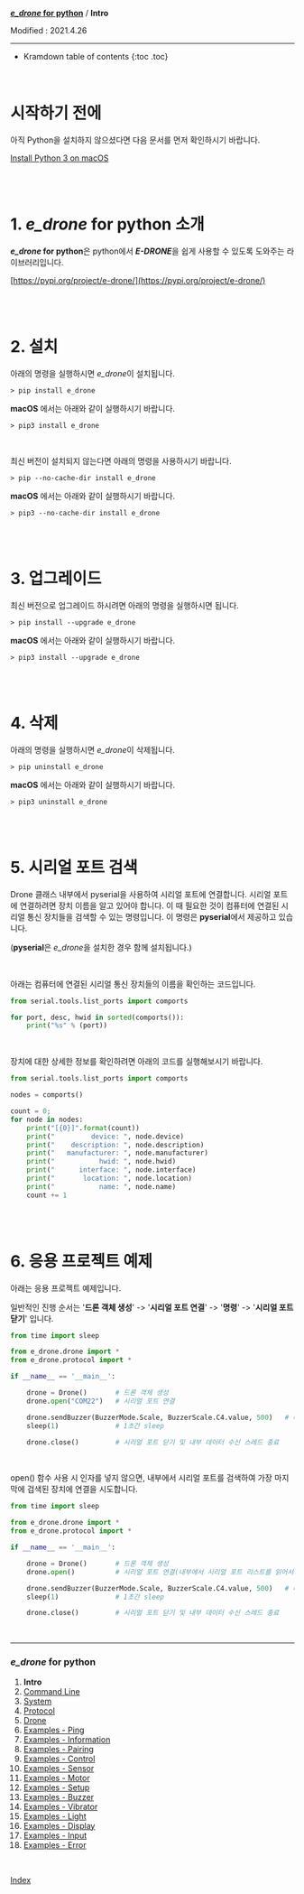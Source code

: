 **[*e_drone* for python](index.md)** / **Intro**

Modified : 2021.4.26

---

* Kramdown table of contents
{:toc .toc}

<br>


# 시작하기 전에

아직 Python을 설치하지 않으셨다면 다음 문서를 먼저 확인하시기 바랍니다.

[Install Python 3 on macOS](/documents/kr/manual/install_python_3_on_mac_os/)

<br>
<br>



# 1. *e_drone* for python 소개

***e_drone* for python**은 python에서 ***E-DRONE***을 쉽게 사용할 수 있도록 도와주는 라이브러리입니다.

[https://pypi.org/project/e-drone/](https://pypi.org/project/e-drone/)

<br>
<br>



# 2. 설치

아래의 명령을 실행하시면 *e_drone*이 설치됩니다.

```
> pip install e_drone
```

**macOS** 에서는 아래와 같이 실행하시기 바랍니다.

```
> pip3 install e_drone
```


<br>

최신 버전이 설치되지 않는다면 아래의 명령을 사용하시기 바랍니다.

```
> pip --no-cache-dir install e_drone
```

**macOS** 에서는 아래와 같이 실행하시기 바랍니다.

```
> pip3 --no-cache-dir install e_drone
```

<br>
<br>



# 3. 업그레이드

최신 버전으로 업그레이드 하시려면 아래의 명령을 실행하시면 됩니다.

```
> pip install --upgrade e_drone
```

**macOS** 에서는 아래와 같이 실행하시기 바랍니다.

```
> pip3 install --upgrade e_drone
```

<br>
<br>



# 4. 삭제

아래의 명령을 실행하시면 *e_drone*이 삭제됩니다.

```
> pip uninstall e_drone
```

**macOS** 에서는 아래와 같이 실행하시기 바랍니다.

```
> pip3 uninstall e_drone
```

<br>
<br>



# 5. 시리얼 포트 검색


Drone 클래스 내부에서 pyserial을 사용하여 시리얼 포트에 연결합니다. 시리얼 포트에 연결하려면 장치 이름을 알고 있어야 합니다. 이 때 필요한 것이 컴퓨터에 연결된 시리얼 통신 장치들을 검색할 수 있는 명령입니다. 이 명령은 **pyserial**에서 제공하고 있습니다.

(**pyserial**은 *e_drone*을 설치한 경우 함께 설치됩니다.)

<br>

아래는 컴퓨터에 연결된 시리얼 통신 장치들의 이름을 확인하는 코드입니다.

```py
from serial.tools.list_ports import comports

for port, desc, hwid in sorted(comports()):
    print("%s" % (port))
```

<br>

장치에 대한 상세한 정보를 확인하려면 아래의 코드를 실행해보시기 바랍니다.

```py
from serial.tools.list_ports import comports

nodes = comports()

count = 0;
for node in nodes:
    print("[{0}]".format(count))
    print("         device: ", node.device)
    print("    description: ", node.description)
    print("   manufacturer: ", node.manufacturer)
    print("           hwid: ", node.hwid)
    print("      interface: ", node.interface)
    print("       location: ", node.location)
    print("           name: ", node.name)
    count += 1
```

<br>
<br>



# 6. 응용 프로젝트 예제

아래는 응용 프로젝트 예제입니다.

일반적인 진행 순서는 '**드론 객체 생성**' -> '**시리얼 포트 연결**' -> '**명령**' -> '**시리얼 포트 닫기**' 입니다.

```py
from time import sleep

from e_drone.drone import *
from e_drone.protocol import *

if __name__ == '__main__':

    drone = Drone()       # 드론 객체 생성
    drone.open("COM22")   # 시리얼 포트 연결

    drone.sendBuzzer(BuzzerMode.Scale, BuzzerScale.C4.value, 500)   # 버저에 4옥타브 도 소리를 500ms 동안 내라고 명령하기
    sleep(1)              # 1초간 sleep

    drone.close()         # 시리얼 포트 닫기 및 내부 데이터 수신 스레드 종료
```

<br>

open() 함수 사용 시 인자를 넣지 않으면, 내부에서 시리얼 포트를 검색하여 가장 마지막에 검색된 장치에 연결을 시도합니다.

```py
from time import sleep

from e_drone.drone import *
from e_drone.protocol import *

if __name__ == '__main__':

    drone = Drone()       # 드론 객체 생성
    drone.open()          # 시리얼 포트 연결(내부에서 시리얼 포트 리스트를 읽어서 마지막 장치에 연결)

    drone.sendBuzzer(BuzzerMode.Scale, BuzzerScale.C4.value, 500)   # 버저에 4옥타브 도 소리를 500ms 동안 내라고 명령하기
    sleep(1)              # 1초간 sleep

    drone.close()         # 시리얼 포트 닫기 및 내부 데이터 수신 스레드 종료
```


<br>

---

<h3><i>e_drone</i> for python</H3>

 1. **Intro**
 2. [Command Line](02_commandline.md)
 3. [System](03_system.md)
 4. [Protocol](04_protocol.md)
 5. [Drone](05_drone.md)
 6. [Examples - Ping](examples_01_ping.md)
 7. [Examples - Information](examples_02_information.md)
 8. [Examples - Pairing](examples_03_pairing.md)
 9. [Examples - Control](examples_04_control.md)
10. [Examples - Sensor](examples_05_sensor.md)
11. [Examples - Motor](examples_06_motor.md)
12. [Examples - Setup](examples_07_setup.md)
13. [Examples - Buzzer](examples_08_buzzer.md)
14. [Examples - Vibrator](examples_09_vibrator.md)
15. [Examples - Light](examples_10_light.md)
16. [Examples - Display](examples_11_display.md)
17. [Examples - Input](examples_12_input.md)
18. [Examples - Error](examples_13_error.md)

<br>

[Index](index.md)
